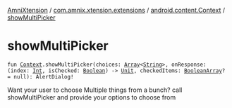 [AmniXtension](../../index.md) / [com.amnix.xtension.extensions](../index.md) / [android.content.Context](index.md) / [showMultiPicker](./show-multi-picker.md)

# showMultiPicker

`fun `[`Context`](https://developer.android.com/reference/android/content/Context.html)`.showMultiPicker(choices: `[`Array`](https://kotlinlang.org/api/latest/jvm/stdlib/kotlin/-array/index.html)`<`[`String`](https://kotlinlang.org/api/latest/jvm/stdlib/kotlin/-string/index.html)`>, onResponse: (index: `[`Int`](https://kotlinlang.org/api/latest/jvm/stdlib/kotlin/-int/index.html)`, isChecked: `[`Boolean`](https://kotlinlang.org/api/latest/jvm/stdlib/kotlin/-boolean/index.html)`) -> `[`Unit`](https://kotlinlang.org/api/latest/jvm/stdlib/kotlin/-unit/index.html)`, checkedItems: `[`BooleanArray`](https://kotlinlang.org/api/latest/jvm/stdlib/kotlin/-boolean-array/index.html)`? = null): AlertDialog!`

Want your user to choose Multiple things from a bunch? call showMultiPicker and provide your options to choose from

